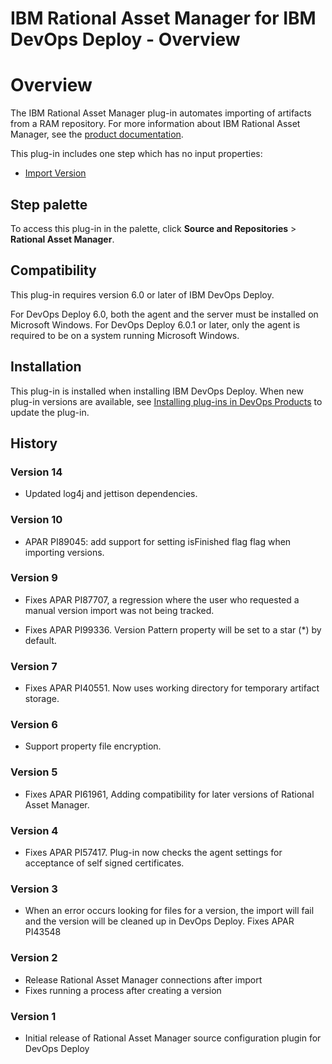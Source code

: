 
IBM Rational Asset Manager for IBM DevOps Deploy - Overview
==============================================================

# Overview

The IBM Rational Asset Manager plug-in automates importing of artifacts from a RAM repository. For more information about IBM Rational Asset Manager, see the [product documentation](https://www.ibm.com/support/knowledgecenter/SSUS84).

This plug-in includes one step which has no input properties:

* [Import Version](https://urbancode.github.io/IBM-UCx-PLUGIN-DOCS/UCD/FileSystemSourceConfig/steps.html#import_version)


## Step palette

To access this plug-in in the palette, click **Source and Repositories** > **Rational Asset Manager**.

## Compatibility

This plug-in requires version 6.0 or later of IBM DevOps Deploy.

For DevOps Deploy 6.0, both the agent and the server must be installed on Microsoft Windows. For DevOps Deploy 6.0.1 or later, only the agent is required to be on a system running Microsoft Windows.

## Installation

This plug-in is installed when installing IBM DevOps Deploy. When new plug-in versions are available, see [Installing plug-ins in DevOps Products](https://community.ibm.com/community/user/wasdevops/blogs/laurel-dickson-bull1/2022/06/13/install-plugins "Installing plug-ins in DevOps Deploy") to update the plug-in.

## History

### Version 14

* Updated log4j and jettison dependencies.

### Version 10

* APAR PI89045: add support for setting isFinished flag flag when importing versions.

### Version 9

* Fixes APAR PI87707, a regression where the user who requested a manual version import was not being tracked.

* Fixes APAR PI99336. Version Pattern property will be set to a star (\*) by default.

### Version 7

* Fixes APAR PI40551. Now uses working directory for temporary artifact storage.

### Version 6

* Support property file encryption.

### Version 5

* Fixes APAR PI61961, Adding compatibility for later versions of Rational Asset Manager.

### Version 4

* Fixes APAR PI57417. Plug-in now checks the agent settings for acceptance of self signed certificates.

### Version 3

* When an error occurs looking for files for a version, the import will fail and the version will be cleaned up in DevOps Deploy. Fixes APAR PI43548

### Version 2

* Release Rational Asset Manager connections after import
* Fixes running a process after creating a version

### Version 1

* Initial release of Rational Asset Manager source configuration plugin for DevOps Deploy
